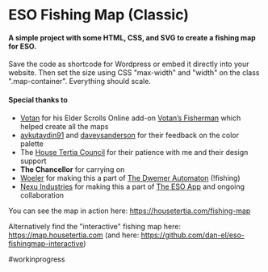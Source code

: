 # ESO Fishing Map (Classic)
#### A simple project with some HTML, CSS, and SVG to create a fishing map for ESO.

Save the code as shortcode for Wordpress or embed it directly into your website. Then set the size using CSS "max-width" and "width" on the class ".map-container". Everything should scale.

#### Special thanks to
* [Votan](https://www.esoui.com/forums/member.php?action=getinfo&userid=13996) for his Elder Scrolls Online add-on [Votan’s Fisherman](https://www.esoui.com/downloads/info918-VotansFisherman.html) which helped create all the maps
* [aykutaydin91](https://www.reddit.com/user/aykutaydin91) and [daveysanderson](https://www.reddit.com/user/daveysanderson) for their feedback on the color palette
* The [House Tertia Council](https://housetertia.com/contact-us) for their patience with me and their design support
* **The Chancellor** for carrying on
* [Woeler](https://woeler.eu/) for making this a part of [The Dwemer Automaton](https://dwemerautomaton.com/) (!fishing)
* [Nexu Industries](https://www.nexuindustries.com/) for making this a part of [The ESO App](https://itunes.apple.com/at/app/the-eso-app/id1065810256) and ongoing collaboration

You can see the map in action here: https://housetertia.com/fishing-map

Alternatively find the "interactive" fishing map here: https://map.housetertia.com (and here: https://github.com/dan-el/eso-fishingmap-interactive)

#workinprogress
